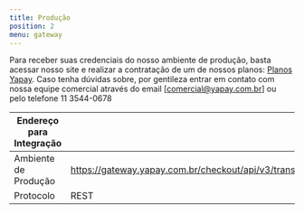 ```yaml
---
title: Produção
position: 2
menu: gateway
---
```


Para receber suas credenciais do nosso ambiente de produção, basta acessar nosso site e realizar a contratação de um de nossos planos: <a href="http://www.yapay.com.br/gateway/" target="_blank" class="linkPadraoVerde">Planos Yapay</a>. Caso tenha dúvidas sobre, por gentileza entrar em contato com nossa equipe comercial através do email [comercial@yapay.com.br] ou pelo telefone 11 3544-0678


| Endereço para Integração  |                                                         |
|---------------------------|---------------------------------------------------------|
| Ambiente de Produção      | https://gateway.yapay.com.br/checkout/api/v3/transacao  |
| Protocolo                 | REST                                                    |

